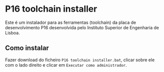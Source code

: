 # P16 toolchain installer
Este é um instalador para as ferramentas (toolchain) da placa de desenvolvimento P16 desenvolvida pelo Instituto Superior de Engenharia de Lisboa.

## Como instalar
Fazer download do ficheiro `P16 toolchain installer.bat`, clicar sobre ele com o lado direito e clicar em `Executar como administrador`.
